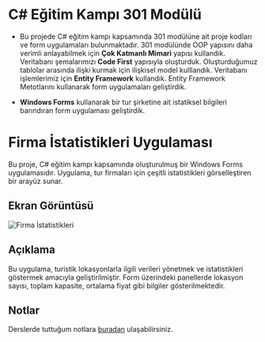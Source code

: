 # C# Eğitim Kampı 301 Modülü
- Bu projede C# eğitim kampı kapsamında 301 modülüne ait proje kodları ve form uygulamaları bulunmaktadır. 301 modülünde OOP yapısını daha verimli anlayabilmek için **Çok Katmanlı Mimari** yapısı kullandık. Veritabanı şemalarımızı **Code First** yapısıyla oluşturduk. Oluşturduğumuz tablolar arasında ilişki kurmak için ilişkisel model kulllandık. Veritabanı işlemlerimiz için **Entity Framework** kullandık. Entity Framework Metotlarını kullanarak form uygulamaları geliştirdik.

- **Windows Forms** kullanarak bir tur şirketine ait istatiksel bilgileri barındıran form uygulaması geliştirdik. 

# Firma İstatistikleri Uygulaması  

Bu proje, C# eğitim kampı kapsamında oluşturulmuş bir Windows Forms uygulamasıdır. Uygulama, tur firmaları için çeşitli istatistikleri görselleştiren bir arayüz sunar.  

## Ekran Görüntüsü  
![Firma İstatistikleri]("[CSharpEgitimKampi301.EFProject\istatistik.png](https://github.com/yasarfff/CSharpEgitimKampi301/blob/master/CSharpEgitimKampi301.EFProject/istatistik.png?raw=true)")  

## Açıklama  
Bu uygulama, turistik lokasyonlarla ilgili verileri yönetmek ve istatistikleri göstermek amacıyla geliştirilmiştir. Form üzerindeki panellerde lokasyon sayısı, toplam kapasite, ortalama fiyat gibi bilgiler gösterilmektedir.  

## Notlar  
Derslerde tuttuğum notlara [buradan](NOTLAR.md) ulaşabilirsiniz.  

